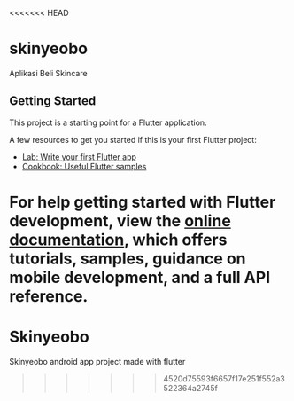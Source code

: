 <<<<<<< HEAD
# skinyeobo

Aplikasi Beli Skincare

## Getting Started

This project is a starting point for a Flutter application.

A few resources to get you started if this is your first Flutter project:

- [Lab: Write your first Flutter app](https://docs.flutter.dev/get-started/codelab)
- [Cookbook: Useful Flutter samples](https://docs.flutter.dev/cookbook)

For help getting started with Flutter development, view the
[online documentation](https://docs.flutter.dev/), which offers tutorials,
samples, guidance on mobile development, and a full API reference.
=======
# Skinyeobo
Skinyeobo android app project made with flutter
>>>>>>> 4520d75593f6657f17e251f552a3522364a2745f
